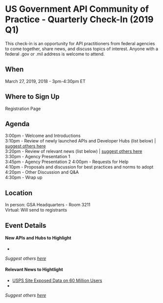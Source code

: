 
# US Government API Community of Practice - Quarterly Check-In (2019 Q1)

This check-in is an opportunity for API practitioners from federal agencies to come together, share news, and discuss topics of interest.  Anyone with a federal .gov or .mil address is welcome to attend.  

## When

March 27, 2019, 2018 - 3pm-4:30pm ET

## Where to Sign Up 

Registration Page

## Agenda 

3:00pm - Welcome and Introductions   
3:10pm - Review of newly launched APIs and Developer Hubs (list below) | [suggest others here](https://github.com/18F/wg-api/issues/13)  
3:20pm - Review of relevant news (list below) | [suggest others here](https://github.com/18F/wg-api/issues/14)  
3:30pm - Agency Presentation 1   
3:45pm - Agency Presentation 2
4:00pm - Requests for Help   
4:10pm - Proposals and discussion for best practices and norms to adopt  
4:20pm - Other Discussion and Q&A  
4:30pm - Wrap up  

## Location 

In person: GSA Headquarters - Room 3211   
Virtual:  Will send to registrants  

## Event Details 


#### New APIs and Hubs to Highlight
* 

_Suggest others [here](https://github.com/18F/wg-api/issues/13)_

#### Relevant News to Hightlight 
* [USPS Site Exposed Data on 60 Million Users](https://krebsonsecurity.com/2018/11/usps-site-exposed-data-on-60-million-users/)
* 

_Suggest others [here](https://github.com/18F/wg-api/issues/14)_
